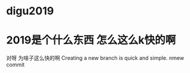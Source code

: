 # digu2019
# 2019是个什么东西 怎么这么k快的啊
对呀 为啥子这么快的啊
Creating a new branch is quick and simple.
nmew commit
